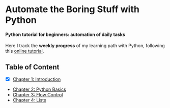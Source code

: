 # Automate the Boring Stuff with Python

#### Python tutorial for beginners: automation of daily tasks

Here I track the **weekly progress** of my learning path with Python, following this [online tutorial](https://automatetheboringstuff.com/).

## Table of Content

- [x] [Chapter 1: Introduction](ch1)
* [Chapter 2: Python Basics](ch2)
* [Chapter 3: Flow Control](ch3)
* [Chapter 4: Lists](ch4)